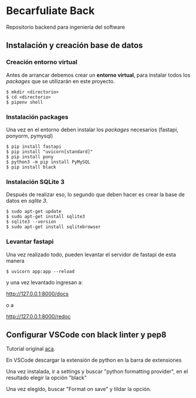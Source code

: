 # Becarfuliate Back
Repositorio backend para ingeniería del software

## Instalación y creación base de datos

### Creación entorno virtual

Antes de arrancar debemos crear un **entorno virtual**, para instalar todos los *packages* que se utilizarán en este proyecto. 

```
$ mkdir <directorio>
$ cd <directorio>
$ pipenv shell
```

### Instalación packages

Una vez en el entorno deben instalar los *packages* necesarios (fastapi, ponyorm, pymysql)

```
$ pip install fastapi
$ pip install "uvicorn[standard]"
$ pip install pony 
$ python3 -m pip install PyMySQL
$ pip install black
```

### Instalación SQLite 3

Después de realizar eso, lo segundo que deben hacer es crear la base de datos en *sqlite 3*.

```
$ sudo apt-get update
$ sudo apt-get install sqlite3
$ sqlite3 --version
$ sudo apt-get install sqlitebrowser
```

### Levantar fastapi

Una vez realizado todo, pueden levantar el servidor de fastapi de esta manera

```
$ uvicorn app:app --reload
```
y una vez levantado ingresan a: 

http://127.0.0.1:8000/docs 

o a 

http://127.0.0.1:8000/redoc


## Configurar VSCode con black linter y pep8

Tutorial original [aca](https://dev.to/adamlombard/how-to-use-the-black-python-code-formatter-in-vscode-3lo0).

En VSCode descargar la extensión de python en la barra de extensiones

Una vez instalada, ir a settings y buscar "python formatting provider", en el resultado elegir la opción "black"

Una vez elegido, buscar "Format on save" y tildar la opción.
